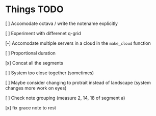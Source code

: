 # Things TODO

[ ] Accomodate octava / write the notename explicitly

[ ] Experiment with differenet q-grid

[-] Accomodate multiple servers in a cloud in the `make_cloud` function

[ ] Proportional duration

[x] Concat all the segments

[ ] System too close together (sometimes)

[ ] Maybe consider changing to protrait instead of landscape (system changes more work on eyes)

[ ] Check note grouping (measure 2, 14, 18 of segment a)

[x] fix grace note to rest
